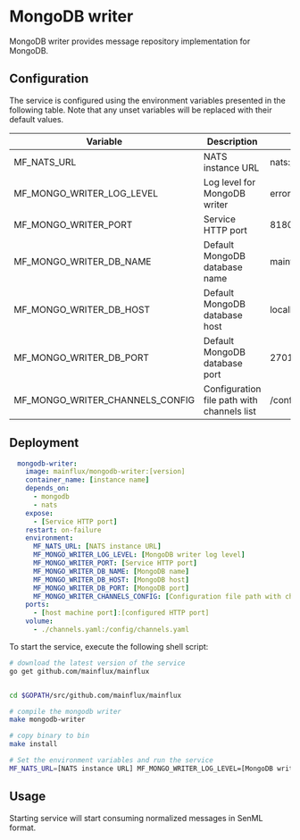 # MongoDB writer

MongoDB writer provides message repository implementation for MongoDB.

## Configuration

The service is configured using the environment variables presented in the
following table. Note that any unset variables will be replaced with their
default values.

| Variable                        | Description                                | Default               |
|---------------------------------|--------------------------------------------|-----------------------|
| MF_NATS_URL                     | NATS instance URL                          | nats://localhost:4222 |
| MF_MONGO_WRITER_LOG_LEVEL       | Log level for MongoDB writer               | error                 |
| MF_MONGO_WRITER_PORT            | Service HTTP port                          | 8180                  |
| MF_MONGO_WRITER_DB_NAME         | Default MongoDB database name              | mainflux              |
| MF_MONGO_WRITER_DB_HOST         | Default MongoDB database host              | localhost             |
| MF_MONGO_WRITER_DB_PORT         | Default MongoDB database port              | 27017                 |
| MF_MONGO_WRITER_CHANNELS_CONFIG | Configuration file path with channels list | /config/channels.yaml |

## Deployment

```yaml
  mongodb-writer:
    image: mainflux/mongodb-writer:[version]
    container_name: [instance name]
    depends_on:
      - mongodb
      - nats
    expose:
      - [Service HTTP port]
    restart: on-failure
    environment:
      MF_NATS_URL: [NATS instance URL]
      MF_MONGO_WRITER_LOG_LEVEL: [MongoDB writer log level]
      MF_MONGO_WRITER_PORT: [Service HTTP port]
      MF_MONGO_WRITER_DB_NAME: [MongoDB name]
      MF_MONGO_WRITER_DB_HOST: [MongoDB host]
      MF_MONGO_WRITER_DB_PORT: [MongoDB port]
      MF_MONGO_WRITER_CHANNELS_CONFIG: [Configuration file path with channels list]
    ports:
      - [host machine port]:[configured HTTP port]
    volume:
      - ./channels.yaml:/config/channels.yaml
```

To start the service, execute the following shell script:

```bash
# download the latest version of the service
go get github.com/mainflux/mainflux


cd $GOPATH/src/github.com/mainflux/mainflux

# compile the mongodb writer
make mongodb-writer

# copy binary to bin
make install

# Set the environment variables and run the service
MF_NATS_URL=[NATS instance URL] MF_MONGO_WRITER_LOG_LEVEL=[MongoDB writer log level] MF_MONGO_WRITER_PORT=[Service HTTP port] MF_MONGO_WRITER_DB_NAME=[MongoDB database name] MF_MONGO_WRITER_DB_HOST=[MongoDB database host] MF_MONGO_WRITER_DB_PORT=[MongoDB database port] MF_MONGO_WRITER_CHANNELS_CONFIG=[Configuration file path with channels list] $GOBIN/mainflux-mongodb-writer
```

## Usage

Starting service will start consuming normalized messages in SenML format.
